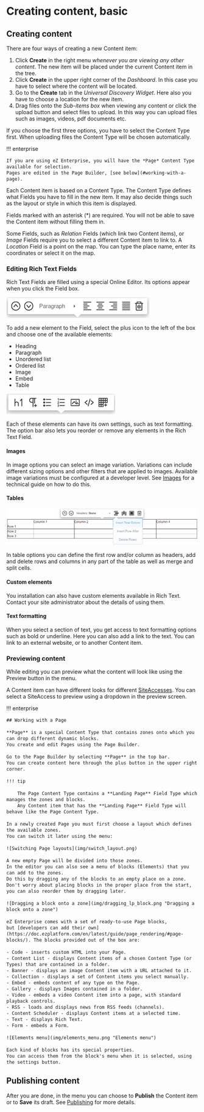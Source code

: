 # Creating content, basic

## Creating content

There are four ways of creating a new Content item:

1. Click **Create** in the right menu *whenever you are viewing any other content*.
The new item will be placed under the current Content item in the tree.
1. Click **Create** in the upper right corner of the *Dashboard*.
In this case you have to select where the content will be located.
1. Go to the **Create** tab in the *Universal Discovery Widget*.
Here also you have to choose a location for the new item.
1. Drag files onto the *Sub-items box* when viewing any content or click the upload button and select files to upload.
In this way you can upload files such as images, videos, pdf documents etc.

If you choose the first three options, you have to select the Content Type first.
When uploading files the Content Type will be chosen automatically.

!!! enterprise

    If you are using eZ Enterprise, you will have the *Page* Content Type available for selection.
    Pages are edited in the Page Builder, [see below](#working-with-a-page).

Each Content item is based on a Content Type. The Content Type defines what Fields you have to fill in the new item.
It may also decide things such as the layout or style in which this item is displayed.

Fields marked with an asterisk (\*) are required. You will not be able to save the Content item without filling them in.

Some Fields, such as *Relation* Fields (which link two Content items), or *Image* Fields
require you to select a different Content item to link to.
A *Location* Field is a point on the map. You can type the place name, enter its coordinates or select it on the map.

### Editing Rich Text Fields

Rich Text Fields are filled using a special Online Editor. Its options appear when you click the Field box.

![Online Editor menu](img/online_editor_menu.png "Online Editor menu")

To add a new element to the Field, select the plus icon to the left of the box and choose one of the available elements:

- Heading
- Paragraph
- Unordered list
- Ordered list
- Image
- Embed
- Table

![Available Rich Text block elements](img/rich_text_block_elements.png "Available Rich Text block elements")

Each of these elements can have its own settings, such as text formatting.
The option bar also lets you reorder or remove any elements in the Rich Text Field.

#### Images

In image options you can select an image variation.
Variations can include different sizing options and other filters that are applied to images.
Available image variations must be configured at a developer level.
See [Images](https://doc.ezplatform.com/en/latest/guide/images/) for a technical guide on how to do this.

#### Tables

![Table options in online editor](img/online_editor_table.png)

In table options you can define the first row and/or column as headers,
add and delete rows and columns in any part of the table as well as merge and split cells.

#### Custom elements

You installation can also have custom elements available in Rich Text.
Contact your site administrator about the details of using them.

#### Text formatting

When you select a section of text, you get access to text formatting options such as bold or underline.
Here you can also add a link to the text. You can link to an external website, or to another Content item.

### Previewing content

While editing you can preview what the content will look like using the Preview button in the menu.

A Content item can have different looks for different [SiteAccesses](creating_content_advanced.md#siteaccess).
You can select a SiteAccess to preview using a dropdown in the preview screen.

!!! enterprise

    ## Working with a Page

    **Page** is a special Content Type that contains zones onto which you can drop different dynamic blocks.
    You create and edit Pages using the Page Builder.

    Go to the Page Builder by selecting **Page** in the top bar.
    You can create content here through the plus button in the upper right corner.

    !!! tip

        The Page Content Type contains a **Landing Page** Field Type which manages the zones and blocks.
        Any Content item that has the **Landing Page** Field Type will behave like the Page Content Type.

    In a newly created Page you must first choose a layout which defines the available zones.
    You can switch it later using the menu:

    ![Switching Page layouts](img/switch_layout.png)

    A new empty Page will be divided into those zones.
    In the editor you can also see a menu of blocks (Elements) that you can add to the zones.
    Do this by dragging any of the blocks to an empty place on a zone.
    Don't worry about placing blocks in the proper place from the start, you can also reorder them by dragging later.

    ![Dragging a block onto a zone](img/dragging_lp_block.png "Dragging a block onto a zone")

    eZ Enterprise comes with a set of ready-to-use Page blocks,
    but [developers can add their own](https://doc.ezplatform.com/en/latest/guide/page_rendering/#page-blocks/). The blocks provided out of the box are:

    - Code - inserts custom HTML into your Page.
    - Content List - displays Content items of a chosen Content Type (or Types) that are contained in a folder.
    - Banner - displays an image Content item with a URL attached to it.
    - Collection - displays a set of Content items you select manually.
    - Embed - embeds content of any type on the Page.
    - Gallery - displays Images contained in a folder.
    - Video - embeds a video Content item into a page, with standard playback controls.
    - RSS - loads and displays news from RSS feeds (channels).
    - Content Scheduler - displays Content items at a selected time.
    - Text - displays Rich Text.
    - Form - embeds a Form.

    ![Elements menu](img/elements_menu.png "Elements menu")

    Each kind of blocks has its special properties.
    You can access them from the block's menu when it is selected, using the settings button.

## Publishing content

After you are done, in the menu you can choose to **Publish** the Content item or to **Save** its draft.
See [Publishing](publishing/publishing.md) for more details.

